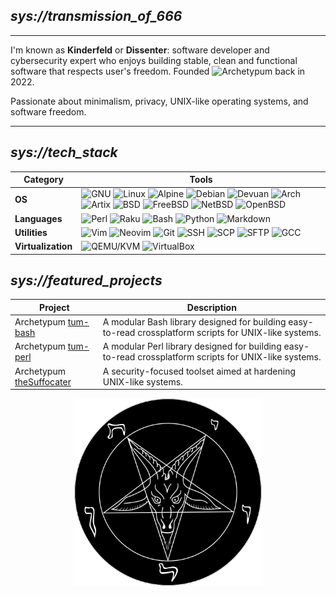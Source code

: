 ## _sys://transmission_of_666_

---

I'm known as **Kinderfeld** or **Dissenter**: software developer and cybersecurity expert who enjoys building stable, clean and functional software that respects user's freedom.
Founded ![**Archetypum**](https://github.com/Archetypum) back in 2022.

Passionate about minimalism, privacy, UNIX-like operating systems, and software freedom.

---

## _sys://tech_stack_

| **Category** | **Tools** |
|-------------|-----------|
| **OS** | ![GNU](https://img.shields.io/badge/-GNU-333?logo=gnu&logoColor=white) ![Linux](https://img.shields.io/badge/-Linux-333?logo=linux&logoColor=white) ![Alpine](https://img.shields.io/badge/-Alpine%20Linux-333?logo=alpinelinux&logoColor=white) ![Debian](https://img.shields.io/badge/-Debian-333?logo=debian&logoColor=white) ![Devuan](https://img.shields.io/badge/-Devuan-333?logo=linux&logoColor=white) ![Arch](https://img.shields.io/badge/-Arch%20Linux-333?logo=arch-linux&logoColor=white) ![Artix](https://img.shields.io/badge/-Artix-333?logo=artix-linux&logoColor=white) ![BSD](https://img.shields.io/badge/-BSD-333?logoColor=white) ![FreeBSD](https://img.shields.io/badge/-FreeBSD-333?logo=freebsd&logoColor=white) ![NetBSD](https://img.shields.io/badge/-NetBSD-333?logo=netbsd&logoColor=white) ![OpenBSD](https://img.shields.io/badge/-OpenBSD-333?logoColor=white&style=flat) |
| **Languages** | ![Perl](https://img.shields.io/badge/-Perl-333?logo=perl&logoColor=white) ![Raku](https://img.shields.io/badge/-Raku-333?logo=raku&logoColor=white) ![Bash](https://img.shields.io/badge/-Bash-333?logo=gnubash&logoColor=white) ![Python](https://img.shields.io/badge/-Python-333?logo=python&logoColor=white) ![Markdown](https://img.shields.io/badge/-Markdown-333?logo=markdown&logoColor=white) |
| **Utilities** | ![Vim](https://img.shields.io/badge/-Vim-333?logo=vim&logoColor=white) ![Neovim](https://img.shields.io/badge/-Neovim-333?logo=neovim&logoColor=white) ![Git](https://img.shields.io/badge/-Git-333?logo=git&logoColor=white) ![SSH](https://img.shields.io/badge/-OpenSSH-333?logo=gnubash&logoColor=white) ![SCP](https://img.shields.io/badge/-SCP-333?logo=gnubash&logoColor=white) ![SFTP](https://img.shields.io/badge/-SFTP-333?logo=gnubash&logoColor=white) ![GCC](https://img.shields.io/badge/-GCC-333?logo=gnu&logoColor=white) |
| **Virtualization**| ![QEMU/KVM](https://img.shields.io/badge/-QEMU%2FKVM-333?logoColor=white) ![VirtualBox](https://img.shields.io/badge/-VirtualBox-333?logo=virtualbox&logoColor=white) |

## _sys://featured_projects_

| Project | Description |
|---------|-------------|
| Archetypum [tum-bash](https://github.com/Archetypum/tum-bash) | A modular Bash library designed for building easy-to-read crossplatform scripts for UNIX-like systems. |
| Archetypum [tum-perl](https://github.com/Archetypum/tum-perl) | A modular Perl library designed for building easy-to-read crossplatform scripts for UNIX-like systems. |
| Archetypum [theSuffocater](https://github.com/Archetypum/theSuffocater) | A security-focused toolset aimed at hardening UNIX-like systems. |

<p align="center">
  <img src="./assets/baphomet.png" alt="Diagram" width="300"/>
</p>
